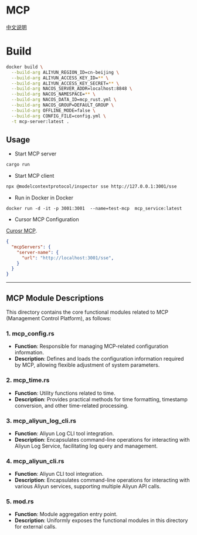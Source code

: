 # MCP

[中文说明](./README_CN.md)

# Build

```bash
docker build \
  --build-arg ALIYUN_REGION_ID=cn-beijing \
  --build-arg ALIYUN_ACCESS_KEY_ID=** \
  --build-arg ALIYUN_ACCESS_KEY_SECRET=** \
  --build-arg NACOS_SERVER_ADDR=localhost:8848 \
  --build-arg NACOS_NAMESPACE=** \
  --build-arg NACOS_DATA_ID=mcp_rust.yml \
  --build-arg NACOS_GROUP=DEFAULT_GROUP \
  --build-arg OFFLINE_MODE=false \
  --build-arg CONFIG_FILE=config.yml \
  -t mcp-server:latest .
```

## Usage

- Start MCP server
```bash
cargo run
```
- Start MCP client
```bash
npx @modelcontextprotocol/inspector sse http://127.0.0.1:3001/sse
```
- Run in Docker in Docker

```
docker run -d -it -p 3001:3001  --name=test-mcp  mcp_service:latest
```

- Cursor MCP Configuration

[Curosr MCP](https://docs.cursor.com/context/model-context-protocol).

```json
{
  "mcpServers": {
    "server-name": {
      "url": "http://localhost:3001/sse",
    }
  }
}
```
---

## MCP Module Descriptions

This directory contains the core functional modules related to MCP (Management Control Platform), as follows:

### 1. mcp_config.rs

- **Function**: Responsible for managing MCP-related configuration information.
- **Description**: Defines and loads the configuration information required by MCP, allowing flexible adjustment of system parameters.

### 2. mcp_time.rs

- **Function**: Utility functions related to time.
- **Description**: Provides practical methods for time formatting, timestamp conversion, and other time-related processing.

### 3. mcp_aliyun_log_cli.rs

- **Function**: Aliyun Log CLI tool integration.
- **Description**: Encapsulates command-line operations for interacting with Aliyun Log Service, facilitating log query and management.

### 4. mcp_aliyun_cli.rs

- **Function**: Aliyun CLI tool integration.
- **Description**: Encapsulates command-line operations for interacting with various Aliyun services, supporting multiple Aliyun API calls.

### 5. mod.rs

- **Function**: Module aggregation entry point.
- **Description**: Uniformly exposes the functional modules in this directory for external calls.
